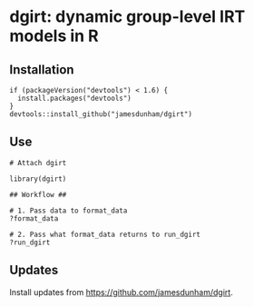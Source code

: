 # dgirt: dynamic group-level IRT models in R

## Installation

```
if (packageVersion("devtools") < 1.6) {
  install.packages("devtools")
}
devtools::install_github("jamesdunham/dgirt")
```

## Use

```
# Attach dgirt

library(dgirt)

## Workflow ##

# 1. Pass data to format_data
?format_data

# 2. Pass what format_data returns to run_dgirt
?run_dgirt
```

## Updates

Install updates from https://github.com/jamesdunham/dgirt.
